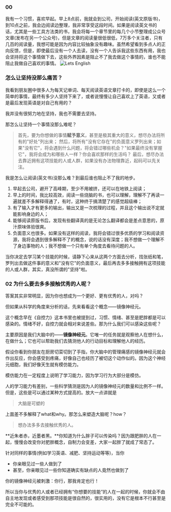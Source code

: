 ### 00

我有一个习惯，喜欢早起。早上8点前，我就会到公司，开始阅读(英文原版书)，到10点之前，我会边阅读边整理，我非常享受这段时间。如果是阅读英文书的话，尤其是一些工具方法类的书，我会将每一个章节里的每几个小节整理成公众号文章(发布在另一个公众号)，但是文章的阅读量很低很低，7万多个关注者，只有几百的阅读量，我想可能是因为内容比较抽象没有趣味。虽然希望看到多点人的正向反馈，但是，即使最后没有一个人去读，没有一个人告诉我这些东西有用，我也会坚持将这个事情做下去，这些外界因素是阻止不了我去做这个事情的，谁也不能阻止我做自己喜欢的事情。
![Lets English](http://q14f5e3g9.bkt.clouddn.com/FoIVjTloRPawCURc76jOnWayyAXd)

### 怎么让坚持没那么痛苦？
我看到朋友圈中很多人为每天记单词、每天阅读英语文章打卡的，即使是这么一个简单的事情，最终有多少人坚持下来了，或者说慢慢让自己喜欢上了英语，又或者是最后发现英语是对自己有用的？

我并没有很努力地在坚持，我也不需要去坚持。

那怎么让坚持一个事情没那么难呢？
> 首先，要为你想做的事情**赋予意义**，甚至是极其重大的意义，想尽办法将所有的"好处"列出来；
> 然后，将所有"没有它存在"的负面意义罗列出来；如果"没有它"，将会遇到什么问题，将会错过哪些机会？"如果最终没有掌握它"，我将会成为和哪些人一样？你会喜欢那样的生活吗？
> 最后，想尽办法去靠近拥有这项技能的人或人群，如果没有办法物理靠近，起码可以先关注。

我是怎么让阅读(英文书)没那么难？到最后谁也阻止不了我的地步。
1. 早起去公司，避开了高峰期，至少不用被挤，还可以在地铁上阅读；
2. 早上的时间，我比较高效，阅读一些烧脑的书，也可以理解，理解不了再读一遍就差不多解释得通了，有时，这种终于搞清楚了的感觉超级棒；
3. 有了输入才有更多的输出，输出又是一次梳理的过程，并且这个输出说不定就能影响身边的人；
4. 能够阅读原版书后，发现有些翻译真的是无论怎么翻译都会是差点意思的，原汁原味体验很爽。
6. 负面意义也很多。如果没有这样的阅读，我将会错过很多优质的学习和阅读资源，我将会遇到很多解释不了的概念，说的话没有深度；我不想做一个理解不了身边事物的人；我不想做一个只有单个角度去看待问题的人。

当你决定去学习某个技能的时候，请静下心来从这两个方面去分析，找张纸和笔，罗列出去做这件事的意义和"没有它"的负面意义，最后再去多多接触拥有这项技能的人或人群，其实，真没所谓的"坚持"啦。

### 02 为什么要去多多接触优秀的人呢？
答案其实非常明显，因为你也想成为一个更好、更有优秀的人，对吗？

但如果从科学的角度来分析的话，先来看看这个概念——镜像神经元。

这个概念早在《自控力》这本书里也被提到过，习惯、情绪、甚至是肥胖都是可以感染的。情绪不好，自控力就会相对来说差些。那为什么我们可以感染这些呢？

主要原因是我们大脑中的——**镜像神经元**。它唯一的任务就是观察他人在想什么，在做什么；它也可以帮助我们去猜测他人的行动目标和理解他人的经历。

假设你看到你朋友在厨房切菜切到了手指，你大脑中的管理痛感的镜像神经元就会作出反应，你会感受到疼痛，好像自己也经历了被切这个动作似的。因为这个神经元细胞，我们好像天生就有模仿能力。

模仿能力在一定程度上说明了学习能力，因为学习行为大部分是模仿。

人的学习能力有差别，一些科学猜测是因为人的镜像神经元的数量和比例不一样。但是，这些是可以通过某种方式提高的。放大一点讲就是
> 大脑是可塑的

上面差不多解释了what和why。那怎么来塑造大脑呢？how？
> 想办法多多去接触优秀的人。 

**近朱者赤，近墨者黑。**你知道为什么胖子可以传染吗？因为跟肥胖的人在一起，慢慢会改变你对肥胖概念，自制力会变差，大家一起胖了就成了常态了。

针对同样的事情(例如学习英语、减肥、坚持运动等等)，当你
* 你亲眼见过一些人做到了
* 甚至，你亲眼见过一些你知道确实有缺点的人竟然也做到了

你的镜像神经元被刺激：你行，那我肯定也行！

所以当你与优秀的人或者已经拥有“你想要的技能”的人在一起的时候，你就会不由自主地发现或者感受到那项技能是很自然的，很实用的，没有它是根本不行甚至是完全不可能的。
